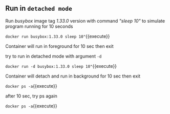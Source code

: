 ## Run in `detached mode`

Run *busybox* image tag *1.33.0* version with command *"sleep 10"* to simulate program running for 10 seconds

`docker run busybox:1.33.0 sleep 10"`{{execute}}

Container will run in foreground for 10 sec then exit

try to run in detached mode with argument `-d`

`docker run -d busybox:1.33.0 sleep 10"`{{execute}}

Container will detach and run in background for 10 sec then exit

`docker ps -a`{{execute}}

after 10 sec, try ps again

`docker ps -a`{{execute}}

